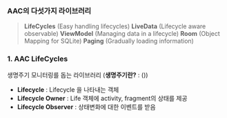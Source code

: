 ### AAC의 다섯가지 라이브러리
> **LifeCycles** (Easy handling lifecycles)
> **LiveData** (Lifecycle aware observable)
> **ViewModel** (Managing data in a lifecycle)
> **Room** (Object Mapping for SQLite)
> **Paging** (Gradually loading information)

### 1. AAC LifeCycles
생명주기 모니터링를 돕는 라이브러리
(**생명주기란?** : ())
- **Lifecycle** : Lifecycle 을 나타내는 객체
- **Lifecycle Owner** : Life 객체에 activity, fragment의 상태를 제공
- **Lifecycle Observer** : 상태변화에 대한 이벤트를 받음